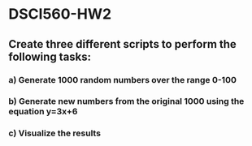 # DSCI560-HW2

## Create three different scripts to perform the following tasks:
### a)	Generate 1000 random numbers over the range 0-100 
### b)	Generate new numbers from the original 1000 using the equation y=3x+6 
### c)	Visualize the results 
